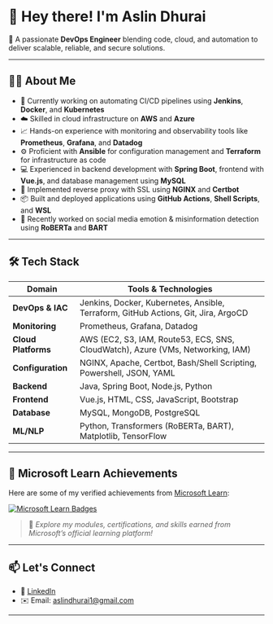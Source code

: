 # 👋 Hey there! I'm Aslin Dhurai

🎯 A passionate **DevOps Engineer** blending code, cloud, and automation to deliver scalable, reliable, and secure solutions.

---

## 👨‍💻 About Me

- 🔧 Currently working on automating CI/CD pipelines using **Jenkins**, **Docker**, and **Kubernetes**
- ☁️ Skilled in cloud infrastructure on **AWS** and **Azure**
- 📈 Hands-on experience with monitoring and observability tools like **Prometheus**, **Grafana**, and **Datadog**
- ⚙️ Proficient with **Ansible** for configuration management and **Terraform** for infrastructure as code
- 💻 Experienced in backend development with **Spring Boot**, frontend with **Vue.js**, and database management using **MySQL**
- 🔐 Implemented reverse proxy with SSL using **NGINX** and **Certbot**
- 📦 Built and deployed applications using **GitHub Actions**, **Shell Scripts**, and **WSL**
- 🧠 Recently worked on social media emotion & misinformation detection using **RoBERTa** and **BART**

---

## 🛠️ Tech Stack

| Domain               | Tools & Technologies                                                                       |
|----------------------|--------------------------------------------------------------------------------------------|
| **DevOps & IAC**     | Jenkins, Docker, Kubernetes, Ansible, Terraform, GitHub Actions, Git, Jira, ArgoCD         |
| **Monitoring**       | Prometheus, Grafana, Datadog                                                               |
| **Cloud Platforms**  | AWS (EC2, S3, IAM, Route53, ECS, SNS, CloudWatch), Azure (VMs, Networking, IAM)            |
| **Configuration**    | NGINX, Apache, Certbot, Bash/Shell Scripting, Powershell, JSON, YAML                       |
| **Backend**          | Java, Spring Boot, Node.js, Python                                                         |
| **Frontend**         | Vue.js, HTML, CSS, JavaScript, Bootstrap                                                   |
| **Database**         | MySQL, MongoDB, PostgreSQL                                                                 |
| **ML/NLP**           | Python, Transformers (RoBERTa, BART), Matplotlib, TensorFlow                               |

---

## 🏅 Microsoft Learn Achievements

Here are some of my verified achievements from [Microsoft Learn](https://learn.microsoft.com/en-us/users/aslindhurai/achievements):

<a href="https://learn.microsoft.com/en-us/users/aslindhurai/achievements">
  <img src="https://img.shields.io/badge/Microsoft%20Learn-View%20My%20Badges-0078D4?style=for-the-badge&logo=microsoft&logoColor=white" alt="Microsoft Learn Badges" />
</a>

> 📌 *Explore my modules, certifications, and skills earned from Microsoft’s official learning platform!*

---

## 📫 Let's Connect

- 💼 [LinkedIn](https://www.linkedin.com/in/aslindhurai/)
- ✉️ Email: aslindhurai1@gmail.com

---

